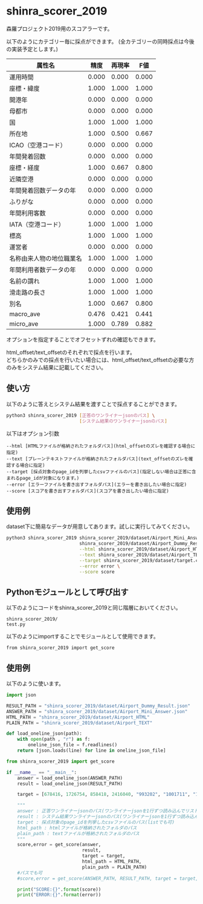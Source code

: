 # shinra_scorer_2019
森羅プロジェクト2019用のスコアラーです。

以下のようにカテゴリー毎に採点ができます。 
(全カテゴリーの同時採点は今後の実装予定とします。)  

|属性名|精度|再現率|F値|
|-|-|-|-|
|運用時間|0.000|0.000|0.000|
|座標・緯度|1.000|1.000|1.000|
|開港年|0.000|0.000|0.000|
|母都市|0.000|0.000|0.000|
|国|1.000|1.000|1.000|
|所在地|1.000|0.500|0.667|
|ICAO（空港コード）|0.000|0.000|0.000|
|年間発着回数|0.000|0.000|0.000|
|座標・経度|1.000|0.667|0.800|
|近隣空港|0.000|0.000|0.000|
|年間発着回数データの年|0.000|0.000|0.000|
|ふりがな|0.000|0.000|0.000|
|年間利用客数|0.000|0.000|0.000|
|IATA（空港コード）|1.000|1.000|1.000|
|標高|1.000|1.000|1.000|
|運営者|0.000|0.000|0.000|
|名称由来人物の地位職業名|1.000|1.000|1.000|
|年間利用者数データの年|0.000|0.000|0.000|
|名前の謂れ|1.000|1.000|1.000|
|滑走路の長さ|1.000|1.000|1.000|
|別名|1.000|0.667|0.800|
|macro_ave|0.476|0.421|0.441|
|micro_ave|1.000|0.789|0.882|

オプションを指定することでオフセットずれの確認もできます。  

html_offset/text_offsetのそれぞれで採点を行います。  
どちらかのみでの採点を行いたい場合には、html_offset/text_offsetの必要な方のみをシステム結果に記載してください。  

## 使い方

以下のように答えとシステム結果を渡すことで採点することができます。

~~~bash
python3 shinra_scorer_2019 [正答のワンライナーjsonのパス] \
                           [システム結果のワンライナーjsonのパス]
~~~

以下はオプション引数

~~~
--html [HTMLファイルが格納されたフォルダパス](html_offsetのズレを確認する場合に指定)
--text [プレーンテキストファイルが格納されたフォルダパス](text_offsetのズレを確認する場合に指定)
--target [採点対象のpage_idを列挙したcsvファイルのパス](指定しない場合は正答に含まれるpage_idが対象になります。)
--error [エラーファイルを書き出すフォルダパス](エラーを書き出したい場合に指定)
--score [スコアを書き出すフォルダパス](スコアを書き出したい場合に指定)
~~~

## 使用例

dataset下に簡易なデータが用意してあります。試しに実行してみてください。
~~~bash
python3 shinra_scorer_2019 shinra_scorer_2019/dataset/Airport_Mini_Answer.json \
                           shinra_scorer_2019/dataset/Airport_Dummy_Result.json \
                           --html shinra_scorer_2019/dataset/Airport_HTML \
                           --text shinra_scorer_2019/dataset/Airport_TEXT \
                           --target shinra_scorer_2019/dataset/target.csv \
                           --error error \
                           --score score
~~~

  
## Pythonモジュールとして呼び出す

以下のようにコードをshinra_scorer_2019と同じ階層においてください。

~~~
shinra_scorer_2019/
test.py
~~~

以下のようにimportすることでモジュールとして使用できます。

~~~
from shinra_scorer_2019 import get_score
~~~

## 使用例

以下のように使います。

~~~Python:test.py
import json

RESULT_PATH = "shinra_scorer_2019/dataset/Airport_Dummy_Result.json"
ANSWER_PATH = "shinra_scorer_2019/dataset/Airport_Mini_Answer.json"
HTML_PATH = "shinra_scorer_2019/dataset/Airport_HTML"
PLAIN_PATH = "shinra_scorer_2019/dataset/Airport_TEXT"

def load_oneline_json(path):
    with open(path , "r") as f:
        oneline_json_file = f.readlines()
    return [json.loads(line) for line in oneline_json_file]

from shinra_scorer_2019 import get_score

if __name__ == "__main__":
    answer = load_oneline_json(ANSWER_PATH)
    result = load_oneline_json(RESULT_PATH)

    target = [678416, 1726754, 858418, 2416040, "993202", "1001711", "1001918"]

    """
    answer : 正答ワンライナーjsonのパス(ワンライナーjsonを1行ずつ読み込んでリストに格納したデータでも可)  
    result : システム結果ワンライナーjsonのパス(ワンライナーjsonを1行ずつ読み込んでリストに格納したデータでも可) 
    target : 採点対象のpage_idを列挙したcsvファイルのパス(listでも可)  
    html_path : htmlファイルが格納されたフォルダのパス  
    plain_path : textファイルが格納されたフォルダのパス
    """
    score,error = get_score(answer, 
                            result, 
                            target = target, 
                            html_path = HTML_PATH, 
                            plain_path = PLAIN_PATH)
    #パスでも可
    #score,error = get_score(ANSWER_PATH, RESULT_PATH, target = target, html_path = HTML_PATH, plain_path = PLAIN_PATH)

    print("SCORE:{}".format(score))
    print("ERROR:{}".format(error))
~~~
